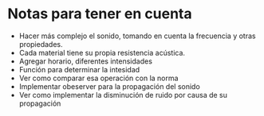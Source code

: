 # Notas para tener en cuenta

- Hacer más complejo el sonido, tomando en cuenta la frecuencia y otras propiedades.
- Cada material tiene su propia resistencia acústica.
- Agregar horario, diferentes intensidades
- Función para determinar la intesidad
- Ver como comparar esa operación con la norma
- Implementar obeserver para la propagación del sonido
- Ver como implementar la disminución de ruido por causa de su propagación